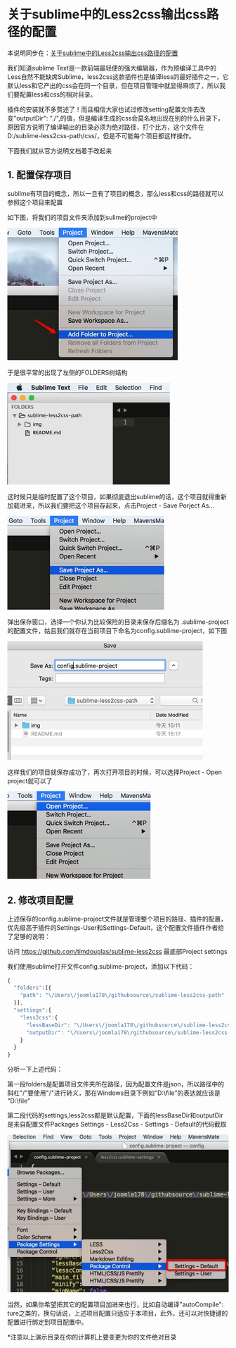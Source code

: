 关于sublime中的Less2css输出css路径的配置
===

本说明同步在：[关于sublime中的Less2css输出css路径的配置](http://www.joomla178.com/joomla-share/front-end/661-about-sublime-less2css-outdir-css.html)

我们知道sublime Text是一款前端最轻便的强大编辑器，作为预编译工具中的Less自然不能缺席Sublime，less2css这款插件也是编译less的最好插件之一，它默认less和它产出的css会在同一个目录，但在项目管理中就显得麻烦了，所以我们要配置less和css的相对目录。

插件的安装就不多赘述了！而且相信大家也试过修改setting配置文件去改变"outputDir": "./",的值，但是编译生成的css会莫名地出现在别的什么目录下，原因官方说明了编译输出的目录必须为绝对路径，打个比方，这个文件在 D:/sublime-less2css-path/css/，但是不可能每个项目都这样操作。

下面我们就从官方说明文档着手改起来

## 1. 配置保存项目

sublime有项目的概念，所以一旦有了项目的概念，那么less和css的路径就可以参照这个项目来配置

如下图，将我们的项目文件夹添加到sulime的project中

![screen-shot-add-to-project](img/screen-shot-add-to-project.png)

于是很平常的出现了左侧的FOLDERS树结构

![screen-shot-project](img/screen-shot-project.png)

这时候只是临时配置了这个项目，如果彻底退出sublime的话，这个项目就得重新加载进来，所以我们要把这个项目存起来，点击Project - Save Porject As...

![img/screen-shot-save-project](img/screen-shot-save-project.png)

弹出保存窗口，选择一个你认为比较保险的目录来保存后缀名为 .sublime-project的配置文件，姑且我们就存在当前项目下命名为config.sublime-project，如下图

![img/screen-shot-save-path](img/screen-shot-save-path.png)

这样我们的项目就保存成功了，再次打开项目的时候，可以选择Project - Open project就可以了

![img/screen-shot-open-project](img/screen-shot-open-project.png)

## 2. 修改项目配置

上述保存的config.sublime-project文件就是管理整个项目的路径、插件的配置，优先级高于插件的Settings-User和Settings-Default，这个配置文件插件作者给了足够的说明：

访问 https://github.com/timdouglas/sublime-less2css 最底部Project settings

我们使用sublime打开文件config.sublime-project，添加以下代码：

```javascript
{
  "folders":[{
    "path": "\/Users\/joomla178\/githubsource\/sublime-less2css-path"
  }],
  "settings":{
    "less2css":{
      "lessBaseDir": "\/Users\/joomla178\/githubsource\/sublime-less2css-path\/less",
      "outputDir": "\/Users\/joomla178\/githubsource\/sublime-less2css-path\/css",
    }
  }
}
```

分析一下上述代码：

第一段folders是配置项目文件夹所在路径，因为配置文件是json，所以路径中的斜杠"/"要使用"\/"进行转义，那在Windows目录下例如"D:\file"的表达就应该是 "D:\\file"

第二段代码的settings,less2css都是默认配置，下面的lessBaseDir和outputDir是来自配置文件Packages Settings - Less2Css - Settings - Default的代码截取

![img/screen-shot-open-project](img/screen-shot-settings-default.png)

当然，如果你希望把其它的配置项目加进来也行，比如自动编译"autoCompile": ture之类的，换句话说，上述项目配置只适应于本项目，此外，还可以对快捷键的配置进行绑定到项目配置中。

*注意以上演示目录在你的计算机上要变更为你的文件绝对目录
